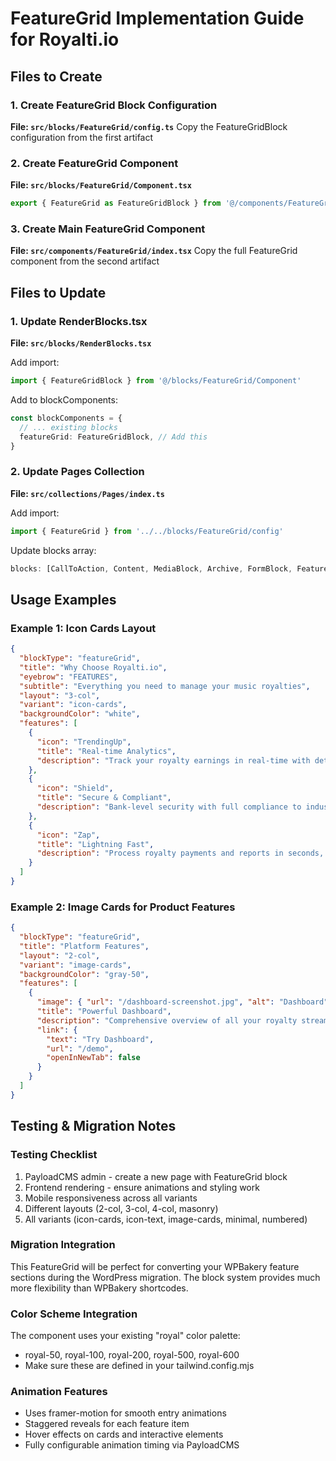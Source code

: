 # FeatureGrid Implementation Guide for Royalti.io

## Files to Create

### 1. Create FeatureGrid Block Configuration
**File: `src/blocks/FeatureGrid/config.ts`**
Copy the FeatureGridBlock configuration from the first artifact

### 2. Create FeatureGrid Component  
**File: `src/blocks/FeatureGrid/Component.tsx`**
```typescript
export { FeatureGrid as FeatureGridBlock } from '@/components/FeatureGrid'
```

### 3. Create Main FeatureGrid Component
**File: `src/components/FeatureGrid/index.tsx`**
Copy the full FeatureGrid component from the second artifact

## Files to Update

### 1. Update RenderBlocks.tsx
**File: `src/blocks/RenderBlocks.tsx`**

Add import:
```typescript
import { FeatureGridBlock } from '@/blocks/FeatureGrid/Component'
```

Add to blockComponents:
```typescript
const blockComponents = {
  // ... existing blocks
  featureGrid: FeatureGridBlock, // Add this
}
```

### 2. Update Pages Collection
**File: `src/collections/Pages/index.ts`**

Add import:
```typescript
import { FeatureGrid } from '../../blocks/FeatureGrid/config'
```

Update blocks array:
```typescript
blocks: [CallToAction, Content, MediaBlock, Archive, FormBlock, FeatureGrid]
```

## Usage Examples

### Example 1: Icon Cards Layout
```json
{
  "blockType": "featureGrid",
  "title": "Why Choose Royalti.io",
  "eyebrow": "FEATURES", 
  "subtitle": "Everything you need to manage your music royalties",
  "layout": "3-col",
  "variant": "icon-cards",
  "backgroundColor": "white",
  "features": [
    {
      "icon": "TrendingUp",
      "title": "Real-time Analytics",
      "description": "Track your royalty earnings in real-time with detailed analytics and insights."
    },
    {
      "icon": "Shield", 
      "title": "Secure & Compliant",
      "description": "Bank-level security with full compliance to industry standards."
    },
    {
      "icon": "Zap",
      "title": "Lightning Fast", 
      "description": "Process royalty payments and reports in seconds, not days."
    }
  ]
}
```

### Example 2: Image Cards for Product Features
```json
{
  "blockType": "featureGrid",
  "title": "Platform Features",
  "layout": "2-col",
  "variant": "image-cards", 
  "backgroundColor": "gray-50",
  "features": [
    {
      "image": { "url": "/dashboard-screenshot.jpg", "alt": "Dashboard" },
      "title": "Powerful Dashboard",
      "description": "Comprehensive overview of all your royalty streams and earnings.",
      "link": {
        "text": "Try Dashboard",
        "url": "/demo",
        "openInNewTab": false
      }
    }
  ]
}
```

## Testing & Migration Notes

### Testing Checklist
1. PayloadCMS admin - create a new page with FeatureGrid block
2. Frontend rendering - ensure animations and styling work  
3. Mobile responsiveness across all variants
4. Different layouts (2-col, 3-col, 4-col, masonry)
5. All variants (icon-cards, icon-text, image-cards, minimal, numbered)

### Migration Integration
This FeatureGrid will be perfect for converting your WPBakery feature sections 
during the WordPress migration. The block system provides much more flexibility 
than WPBakery shortcodes.

### Color Scheme Integration
The component uses your existing "royal" color palette:
- royal-50, royal-100, royal-200, royal-500, royal-600
- Make sure these are defined in your tailwind.config.mjs

### Animation Features
- Uses framer-motion for smooth entry animations
- Staggered reveals for each feature item
- Hover effects on cards and interactive elements
- Fully configurable animation timing via PayloadCMS
